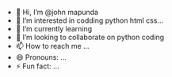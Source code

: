 - 👋 Hi, I’m @john mapunda
- 👀 I’m interested in codding python html css...
- 🌱 I’m currently learning
- 💞️ I’m looking to collaborate on python coding 
- 📫 How to reach me ...
- 😄 Pronouns: ...
- ⚡ Fun fact: ...

<!---
jmmapunda/jmmapunda is a ✨ special ✨ repository because its `README.md` (this file) appears on your GitHub profile.
You can click the Preview link to take a look at your changes.
--->
